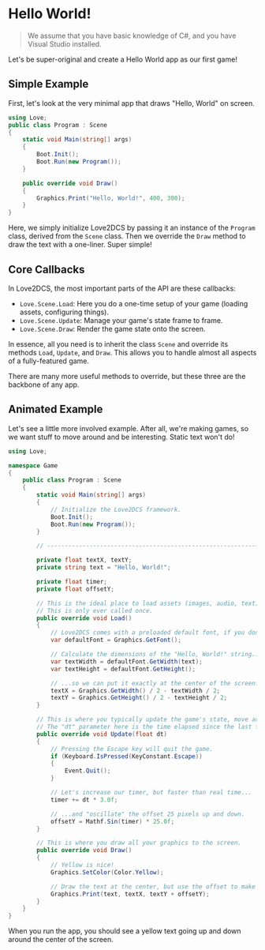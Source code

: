 # Hello World!

> We assume that you have basic knowledge of C#, and you have Visual Studio installed.

Let's be super-original and create a Hello World app as our first game!

## Simple Example

First, let's look at the very minimal app that draws "Hello, World" on screen.

```C#
using Love;
public class Program : Scene
{
    static void Main(string[] args)
    {
        Boot.Init();
        Boot.Run(new Program());
    }

    public override void Draw()
    {
        Graphics.Print("Hello, World!", 400, 300);
    }
}
```

Here, we simply initialize Love2DCS by passing it an instance of the `Program` class, derived from the `Scene` class. Then we override the `Draw` method to draw the text with a one-liner. Super simple!

## Core Callbacks

In Love2DCS, the most important parts of the API are these callbacks:

* `Love.Scene.Load`: Here you do a one-time setup of your game (loading assets, configuring things).
* `Love.Scene.Update`: Manage your game's state frame to frame.
* `Love.Scene.Draw`: Render the game state onto the screen.

In essence, all you need is to inherit the class `Scene` and override its methods `Load`, `Update`, and `Draw`. This allows you to handle almost all aspects of a fully-featured game.

There are many more useful methods to override, but these three are the backbone of any app.

## Animated Example

Let's see a little more involved example. After all, we're making games, so we want stuff to move around and be interesting. Static text won't do!

```C#
using Love;

namespace Game
{
	public class Program : Scene
	{
		static void Main(string[] args)
		{
			// Initialize the Love2DCS framework.
			Boot.Init();
			Boot.Run(new Program());
		}

		// ----------------------------------------------------------------

		private float textX, textY;
		private string text = "Hello, World!";

		private float timer;
		private float offsetY;

		// This is the ideal place to load assets (images, audio, text), set up defaults, and initialize stuff.
		// This is only ever called once.
		public override void Load()
		{
			// Love2DCS comes with a preloaded default font, if you don't set it yourself.
			var defaultFont = Graphics.GetFont();

			// Calculate the dimensions of the "Hello, World!" string...
			var textWidth = defaultFont.GetWidth(text);
			var textHeight = defaultFont.GetHeight();

			// ...so we can put it exactly at the center of the screen.
			textX = Graphics.GetWidth() / 2 - textWidth / 2;
			textY = Graphics.GetHeight() / 2 - textHeight / 2;
		}

		// This is where you typically update the game's state, move actors around, deal damage, etc.
		// The "dt" parameter here is the time elapsed since the last frame (in seconds). Useful for framerate-independent simulation.
		public override void Update(float dt)
		{
			// Pressing the Escape key will quit the game.
			if (Keyboard.IsPressed(KeyConstant.Escape))
			{
				Event.Quit();
			}

			// Let's increase our timer, but faster than real time...
			timer += dt * 3.0f;

			// ...and "oscillate" the offset 25 pixels up and down.
			offsetY = Mathf.Sin(timer) * 25.0f;
		}

		// This is where you draw all your graphics to the screen.
		public override void Draw()
		{
			// Yellow is nice!
			Graphics.SetColor(Color.Yellow);

			// Draw the text at the center, but use the offset to make it oscillate.
			Graphics.Print(text, textX, textY + offsetY);
		}
	}
}
```

When you run the app, you should see a yellow text going up and down around the center of the screen.


<!---
This section explains how to start a new Love2DCS project. When beginning to write games using Love2DCS, the most important parts of the API are these callbacks:

* `Love.Scene.Load`: Here you do a one-time setup of your game (loading assets, configuring things).
* `Love.Scene.Update`: Manage your game's state frame to frame.
* `Love.Scene.Draw`: Render the game state onto the screen.

In essence, all you need is to inherit the class `Scene` and override its methods `void Load()`, `void Update(float dt)`, and `void Draw()`. This allows you to handle almost all aspects of a fully-featured game.

There are many more useful methods to override, but these three are the backbone.

#### 1. Create a C# console application.

#### 2. Put the following code in the file (maybe Program.cs) and save it.

?> Don't worry about the meaning of this code. We'll elaborate on what it all means later.

``` C#
using Love;
namespace Example
{
    class Program : Love.Scene
    {
        float x, y, w, h;
        public override void Load()
        {
            x = 20;
            y = 20;
            w = 60;
            h = 20;
        }

        public override void Update(float dt)
        {
            w = w + 1;
            h = h + 1;
        }

        public override void Draw()
        {
            Graphics.SetColor(0, 0.3f, 0.3f);
            Graphics.Rectangle(DrawMode.Fill, x, y, w, h);
        }

        static void Main(string[] args)
        {
            Boot.Init();
            Boot.Run(new Program());
        }
    }
}
```

#### 3. Run the application: `Debug/Start Debugging` or press `F5`.

![preview](/img/02-hello-world.gif)
--->